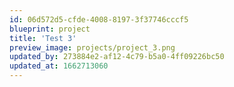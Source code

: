 ```yaml
---
id: 06d572d5-cfde-4008-8197-3f37746cccf5
blueprint: project
title: 'Test 3'
preview_image: projects/project_3.png
updated_by: 273884e2-af12-4c79-b5a0-4ff09226bc50
updated_at: 1662713060
---
```

